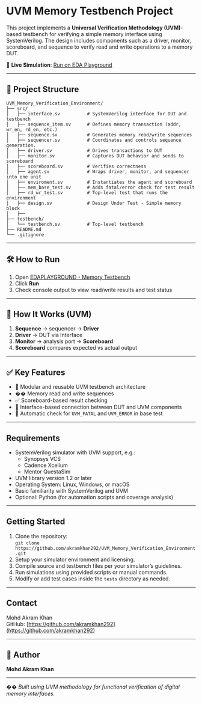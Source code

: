 # UVM Memory Testbench Project

This project implements a **Universal Verification Methodology (UVM)**-based testbench for verifying a simple memory interface using SystemVerilog. The design includes components such as a driver, monitor, scoreboard, and sequence to verify read and write operations to a memory DUT.

🔗 **Live Simulation**: [Run on EDA Playground](https://edaplayground.com/x/CsKS)

---

## 📁 Project Structure

```text
UVM_Memory_Verification_Environment/
├── src/
│   ├── interface.sv          # SystemVerilog interface for DUT and testbench
│   ├── sequence_item.sv      # Defines memory transaction (addr, wr_en, rd_en, etc.)
│   ├── sequence.sv           # Generates memory read/write sequences
│   ├── sequencer.sv          # Coordinates and controls sequence generation.
│   ├── driver.sv             # Drives transactions to DUT
│   ├── monitor.sv            # Captures DUT behavior and sends to scoreboard
│   ├── scoreboard.sv         # Verifies correctness
│   ├── agent.sv              # Wraps driver, monitor, and sequencer into one unit
│   ├── enviroment.sv         # Instantiates the agent and scoreboard
│   ├── mem_base_test.sv      # Adds fatal/error check for test result
│   ├── rd_wr_test.sv         # Top-level test that runs the environment
│   ├── design.sv             # Design Under Test - Simple memory block
│   ├── 
├── testbench/
│   └── testbench.sv          # Top-level testbench
├── README.md
└── .gitignore
```

---

## 🛠 How to Run

1. Open [EDAPLAYGROUND - Memory Testbench](https://edaplayground.com/x/CsKS)
2. Click **Run**
3. Check console output to view read/write results and test status

---

## 🚀 How It Works (UVM)

1. **Sequence** → sequencer → **Driver**
2. **Driver** → DUT via Interface
3. **Monitor** → analysis port → **Scoreboard**
4. **Scoreboard** compares expected vs actual output

---



## ✅ Key Features

- 🧱 Modular and reusable UVM testbench architecture
- �� Memory read and write sequences
- ✅ Scoreboard-based result checking
- 🧩 Interface-based connection between DUT and UVM components
- 🛑 Automatic check for `UVM_FATAL` and `UVM_ERROR` in base test

---

## Requirements
- SystemVerilog simulator with UVM support, e.g.:  
  - Synopsys VCS  
  - Cadence Xcelium  
  - Mentor QuestaSim  
- UVM library version 1.2 or later  
- Operating System: Linux, Windows, or macOS  
- Basic familiarity with SystemVerilog and UVM  
- Optional: Python (for automation scripts and coverage analysis)  

---

## Getting Started
1. Clone the repository:  
   `git clone https://github.com/akramkhan292/UVM_Memory_Verification_Environment.git`  
2. Setup your simulator environment and licensing.  
3. Compile source and testbench files per your simulator’s guidelines.  
4. Run simulations using provided scripts or manual commands.  
5. Modify or add test cases inside the `tests` directory as needed. 

---
## Contact
Mohd Akram Khan  
GitHub: [https://github.com/akramkhan292](https://github.com/akramkhan292)

---

## 👤 Author

**Mohd Akram Khan**  


---

�� *Built using UVM methodology for functional verification of digital memory interfaces.*

